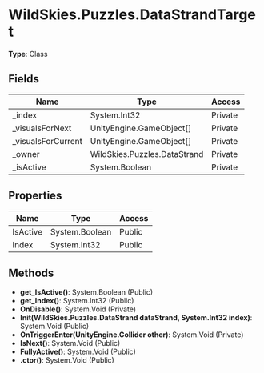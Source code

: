 ﻿# WildSkies.Puzzles.DataStrandTarget

**Type**: Class

## Fields

| Name | Type | Access |
|------|------|--------|
| _index | System.Int32 | Private |
| _visualsForNext | UnityEngine.GameObject[] | Private |
| _visualsForCurrent | UnityEngine.GameObject[] | Private |
| _owner | WildSkies.Puzzles.DataStrand | Private |
| _isActive | System.Boolean | Private |

## Properties

| Name | Type | Access |
|------|------|--------|
| IsActive | System.Boolean | Public |
| Index | System.Int32 | Public |

## Methods

- **get_IsActive()**: System.Boolean (Public)
- **get_Index()**: System.Int32 (Public)
- **OnDisable()**: System.Void (Private)
- **Init(WildSkies.Puzzles.DataStrand dataStrand, System.Int32 index)**: System.Void (Public)
- **OnTriggerEnter(UnityEngine.Collider other)**: System.Void (Private)
- **IsNext()**: System.Void (Public)
- **FullyActive()**: System.Void (Public)
- **.ctor()**: System.Void (Public)

